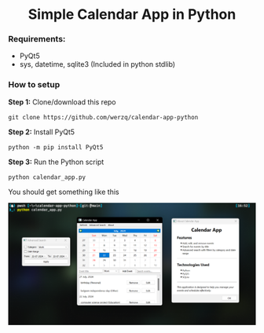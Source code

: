 <h1 align='center'>Simple Calendar App in Python</h1>
<h3>Requirements:</h3>
<ul>
<li>PyQt5</li>
<li>sys, datetime, sqlite3 (Included in python stdlib)</li>
</ul>
<h3>How to setup</h3>
<p><b>Step 1:</b> Clone/download this repo</p>

    git clone https://github.com/werzq/calendar-app-python
    
<p><b>Step 2:</b> Install PyQt5</p>

    python -m pip install PyQt5

<p><b>Step 3:</b> Run the Python script</p>

    python calendar_app.py

<p>You should get something like this</p>
<img src="https://raw.githubusercontent.com/werzq/calendar-app-python/main/preview.png">